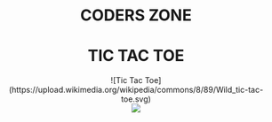 <h1 align="center"> CODERS ZONE </h1>
<h1 align="center"> TIC TAC TOE </h1>

<center>![Tic Tac Toe](https://upload.wikimedia.org/wikipedia/commons/8/89/Wild_tic-tac-toe.svg)</center>

<div align="center">
<img src="https://user-images.githubusercontent.com/73097560/115834477-dbab4500-a447-11eb-908a-139a6edaec5c.gif">
</div>

